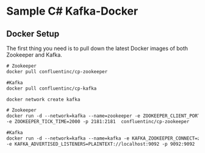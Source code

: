 # Sample C# Kafka-Docker
## Docker Setup
The first thing you need is to pull down the latest Docker images of both Zookeeper and Kafka.

```txt
# Zookeeper
docker pull confluentinc/cp-zookeeper

#Kafka
docker pull confluentinc/cp-kafka

docker network create kafka

# Zookeeper
docker run -d --network=kafka --name=zookeeper -e ZOOKEEPER_CLIENT_PORT=2181 
-e ZOOKEEPER_TICK_TIME=2000 -p 2181:2181  confluentinc/cp-zookeeper

#Kafka
docker run -d --network=kafka --name=kafka -e KAFKA_ZOOKEEPER_CONNECT=zookeeper:2181 
-e KAFKA_ADVERTISED_LISTENERS=PLAINTEXT://localhost:9092 -p 9092:9092  confluentinc/cp-kafka
```

